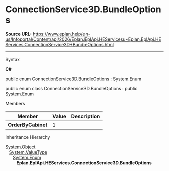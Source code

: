# ConnectionService3D.BundleOptions

**Source URL:** https://www.eplan.help/en-us/Infoportal/Content/api/2026/Eplan.EplApi.HEServicesu~Eplan.EplApi.HEServices.ConnectionService3D+BundleOptions.html

---

Syntax

**C#**



public enum ConnectionService3D.BundleOptions : System.Enum

public enum class ConnectionService3D.BundleOptions : public System.Enum


Members

| Member | Value | Description |
| --- | --- | --- |
| **OrderByCabinet** | 1 |  |

Inheritance Hierarchy

[System.Object](#)  
   [System.ValueType](#)  
      [System.Enum](#)  
         **Eplan.EplApi.HEServices.ConnectionService3D.BundleOptions**
